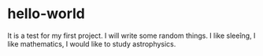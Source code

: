 # hello-world
It is a test for my first project. I will write some random things. I like sleeîng, I like mathematics, I would like to study astrophysics.
